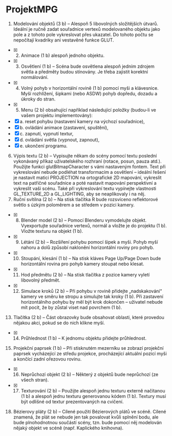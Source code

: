 # ProjektMPG
1. Modelování objektů (3 b) – Alespoň 5 libovolných složitějších útvarů. Ideální je ručně zadat souřadnice vertexů modelovaného objektu jako pole a z tohoto pole vykreslovat přes ukazatel. Do tohoto počtu se nepočítají kvadriky ani vestavěné funkce GLUT.
- [x] 2. Animace (1 b) alespoň jednoho objektu.
- [x] 3. Osvětlení (1 b) – Scéna bude osvětlena alespoň jedním zdrojem světla a předměty budou stínovány. Je třeba zajistit korektní normálování.
- [x] 4. Volný pohyb v horizontální rovině (1 b) pomocí myši a klávesnice. Myší rozhlížení, šipkami (nebo ASDW) pohyb dopředu, dozadu a úkroky do stran.
 - [x] 5. Menu (2 b) obsahující například následující položky (budou-li ve vašem projektu implementovány):
  - [x] a. reset pohybu (nastavení kamery na výchozí souřadnice),
  - [x] b. ovládání animace (zastavení, spuštění),
  - [x] c. zapnutí, vypnutí textur,
  - [x] d. ovládání světla (vypnout, zapnout),
  - [x] e. ukončení programu.
 
6. Výpis textu (2 b) – Vypisujte někam do scény pomocí textu poslední vykonávaný příkaz uživatelského rozhraní (rotace, posun, pauza atd.). Použijte funkci glutBitmapCharacter s vámi nastaveným fontem. Text při vykreslování nebude podléhat transformacím a osvětlení – ideální řešení je nastavit matici PROJECTION na ortografické 2D mapování, vykreslit text na patřičné souřadnice a poté nastavit mapování perspektivní a vykreslit vaši scénu. Také při vykreslování textu vypínejte vlastnosti GL_TEXTURE_2D a GL_LIGHTING, aby se neaplikovaly i na něj.
7. Ruční svítilna (2 b) – Na stisk tlačítka R bude rozsvíceno reflektorové světlo s úzkým poloměrem a se středem v pozici kamery.
- [x] 8. Blender model (2 b) – Pomocí Blenderu vymodelujte objekt. Vyexportujte souřadnice vertexů, normál a vložte je do projektu (1 b). Vložte texturu na objekt (1 b).
- [x] 9. Létání (2 b) – Rozšíření pohybu pomocí šipek a myši. Pohyb myší nahoru a dolů způsobí naklonění horizontální roviny pro pohyb.
- [x] 10. Stoupání, klesání (1 b) – Na stisk kláves Page Up/Page Down bude horizontální rovina pro pohyb kamery stoupat nebo klesat.
- [x] 11. Hod předmětu (2 b) – Na stisk tlačítka z pozice kamery vyletí libovolný předmět.
- [x] 12. Simulace kroků (2 b) – Při pohybu v rovině přidejte „nadskakování“ kamery ve směru ke stropu a simulujte tak kroky (1 b). Při zastavení horizontálního pohybu by měl být krok dokončen – uživatel nebude mít pocit, že by zůstal viset nad povrchem (1 b).
13. Tlačítka (2 b) – Část obrazovky bude obsahovat oblasti, které provedou nějakou akci, pokud se do nich klikne myší.
- [x] 14. Průhlednost (1 b) – K jednomu objektu přidejte průhlednost.
15. Projekční paprsek (1 b) – Při stisknutém mezerníku se zobrazí projekční paprsek vycházející ze středu projekce, procházející aktuální pozicí myši a končící zadní ořezovou rovinu.
- [x] 16. Neprůchozí objekt (2 b) – Některý z objektů bude neprůchozí (ze všech stran).
- [x] 17. Texturování (2 b) – Použijte alespoň jednu texturu externě načítanou (1 b) a alespoň jednu texturu generovanou kódem (1 b). Textury musí být odlišné od textur prezentovaných na cvičení.
18. Bézierovy pláty (2 b) – Cílené použití Bézierových plátů ve scéně. Cílené znamená, že plát se nebude jen tak povalovat kvůli splnění bodu, ale bude plnohodnotnou součástí scény, tzn. bude pomocí něj modelován nějaký objekt ve scéně (např. Kaplického knihovna).
